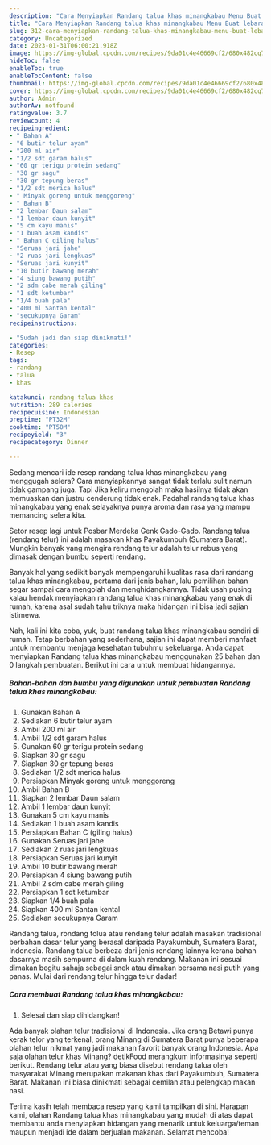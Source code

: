 ```yaml
---
description: "Cara Menyiapkan Randang talua khas minangkabau Menu Buat lebaran"
title: "Cara Menyiapkan Randang talua khas minangkabau Menu Buat lebaran"
slug: 312-cara-menyiapkan-randang-talua-khas-minangkabau-menu-buat-lebaran
category: Uncategorized
date: 2023-01-31T06:00:21.918Z
image: https://img-global.cpcdn.com/recipes/9da01c4e46669cf2/680x482cq70/randang-talua-khas-minangkabau-foto-resep-utama.jpg
hideToc: false
enableToc: true
enableTocContent: false
thumbnail: https://img-global.cpcdn.com/recipes/9da01c4e46669cf2/680x482cq70/randang-talua-khas-minangkabau-foto-resep-utama.jpg
cover: https://img-global.cpcdn.com/recipes/9da01c4e46669cf2/680x482cq70/randang-talua-khas-minangkabau-foto-resep-utama.jpg
author: Admin
authorAv: notfound
ratingvalue: 3.7
reviewcount: 4
recipeingredient:
- " Bahan A"
- "6 butir telur ayam"
- "200 ml air"
- "1/2 sdt garam halus"
- "60 gr terigu protein sedang"
- "30 gr sagu"
- "30 gr tepung beras"
- "1/2 sdt merica halus"
- " Minyak goreng untuk menggoreng"
- " Bahan B"
- "2 lembar Daun salam"
- "1 lembar daun kunyit"
- "5 cm kayu manis"
- "1 buah asam kandis"
- " Bahan C giling halus"
- "Seruas jari jahe"
- "2 ruas jari lengkuas"
- "Seruas jari kunyit"
- "10 butir bawang merah"
- "4 siung bawang putih"
- "2 sdm cabe merah giling"
- "1 sdt ketumbar"
- "1/4 buah pala"
- "400 ml Santan kental"
- "secukupnya Garam"
recipeinstructions:

- "Sudah jadi dan siap dinikmati!"
categories:
- Resep
tags:
- randang
- talua
- khas

katakunci: randang talua khas 
nutrition: 289 calories
recipecuisine: Indonesian
preptime: "PT32M"
cooktime: "PT50M"
recipeyield: "3"
recipecategory: Dinner

---
```



Sedang mencari ide resep randang talua khas minangkabau yang menggugah selera? Cara menyiapkannya sangat tidak terlalu sulit namun tidak gampang juga. Tapi Jika keliru mengolah maka hasilnya tidak akan memuaskan dan justru cenderung tidak enak. Padahal randang talua khas minangkabau yang enak selayaknya punya aroma dan rasa yang mampu memancing selera kita.


Setor resep lagi untuk Posbar Merdeka Genk Gado-Gado. Randang talua (rendang telur) ini adalah masakan khas Payakumbuh (Sumatera Barat). Mungkin banyak yang mengira rendang telur adalah telur rebus yang dimasak dengan bumbu seperti rendang.

Banyak hal yang sedikit banyak mempengaruhi kualitas rasa dari randang talua khas minangkabau, pertama dari jenis bahan, lalu pemilihan bahan segar sampai cara mengolah dan menghidangkannya. Tidak usah pusing kalau hendak menyiapkan randang talua khas minangkabau yang enak di rumah, karena asal sudah tahu triknya maka hidangan ini bisa jadi sajian istimewa.


Nah, kali ini kita coba, yuk, buat randang talua khas minangkabau sendiri di rumah. Tetap berbahan yang sederhana, sajian ini dapat memberi manfaat untuk membantu menjaga kesehatan tubuhmu sekeluarga. Anda dapat menyiapkan Randang talua khas minangkabau menggunakan 25 bahan dan 0 langkah pembuatan. Berikut ini cara untuk membuat hidangannya.

<!--inarticleads1-->

##### Bahan-bahan dan bumbu yang digunakan untuk pembuatan Randang talua khas minangkabau:

1. Gunakan  Bahan A
1. Sediakan 6 butir telur ayam
1. Ambil 200 ml air
1. Ambil 1/2 sdt garam halus
1. Gunakan 60 gr terigu protein sedang
1. Siapkan 30 gr sagu
1. Siapkan 30 gr tepung beras
1. Sediakan 1/2 sdt merica halus
1. Persiapkan  Minyak goreng untuk menggoreng
1. Ambil  Bahan B
1. Siapkan 2 lembar Daun salam
1. Ambil 1 lembar daun kunyit
1. Gunakan 5 cm kayu manis
1. Sediakan 1 buah asam kandis
1. Persiapkan  Bahan C (giling halus)
1. Gunakan Seruas jari jahe
1. Sediakan 2 ruas jari lengkuas
1. Persiapkan Seruas jari kunyit
1. Ambil 10 butir bawang merah
1. Persiapkan 4 siung bawang putih
1. Ambil 2 sdm cabe merah giling
1. Persiapkan 1 sdt ketumbar
1. Siapkan 1/4 buah pala
1. Siapkan 400 ml Santan kental
1. Sediakan secukupnya Garam


Randang talua, rondang tolua atau rendang telur adalah masakan tradisional berbahan dasar telur yang berasal daripada Payakumbuh, Sumatera Barat, Indonesia. Randang talua berbeza dari jenis rendang lainnya kerana bahan dasarnya masih sempurna di dalam kuah rendang. Makanan ini sesuai dimakan begitu sahaja sebagai snek atau dimakan bersama nasi putih yang panas. Mulai dari rendang telur hingga telur dadar! 

<!--inarticleads2-->

##### Cara membuat Randang talua khas minangkabau:


1. Selesai dan siap dihidangkan!

Ada banyak olahan telur tradisional di Indonesia. Jika orang Betawi punya kerak telor yang terkenal, orang Minang di Sumatera Barat punya beberapa olahan telur nikmat yang jadi makanan favorit banyak orang Indonesia. Apa saja olahan telur khas Minang? detikFood merangkum informasinya seperti berikut. Rendang telur atau yang biasa disebut rendang talua oleh masyarakat Minang merupakan makanan khas dari Payakumbuh, Sumatera Barat. Makanan ini biasa dinikmati sebagai cemilan atau pelengkap makan nasi. 

Terima kasih telah membaca resep yang kami tampilkan di sini. Harapan kami, olahan Randang talua khas minangkabau yang mudah di atas dapat membantu anda menyiapkan hidangan yang menarik untuk keluarga/teman maupun menjadi ide dalam berjualan makanan. Selamat mencoba!
